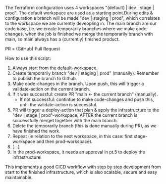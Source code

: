 The Terraform configuration uses 4 workspaces "(default) | dev | stage | prod". The default workspace are used as a starting point.During edits & configuration a branch will be made "dev | staging | prod", which correlates to the workspace we are currently deveopling in.
The main branch are our code base, i.e. we create temporarily branches where we make code-changes, when the job is finished we merge the temporarily branch with main, so main always has a (currently) finished product.

PR = (GitHub) Pull Request

How to use this script:
1. Always start from the default-workspace.
2. Create temporarily branch "dev | staging | prod" (manually). Remember to publish the branch to Github.
3. Make code-changes in the branch. Upon push, this will trigger a validate-action on the current branch.
4. If it was successful: create PR "main <- the current branch" (manually).
   - If not successful: contintue to make code-changes and push this, until the validate-action is successful.
5. PR will trigger a deploy-action that plan & apply the infrastructure to the "dev | stage | prod"-workspace, AFTER the current branch is successfully merget together with the main branch.
6. Delete the temporarily branch (this is done manually during PR), as we have finished the work.
7. Repeat (in relation to the next workspace, in this case: first stage-workspace and then prod-workspace).
8. [...]
9. In the prod-workspace, it needs an approval in pt.5 to deploy the infrastructure!

This implements a good CICD workflow with step by step development from start to the finished infrastructure, which is also scalable, secure and easy maintainable.